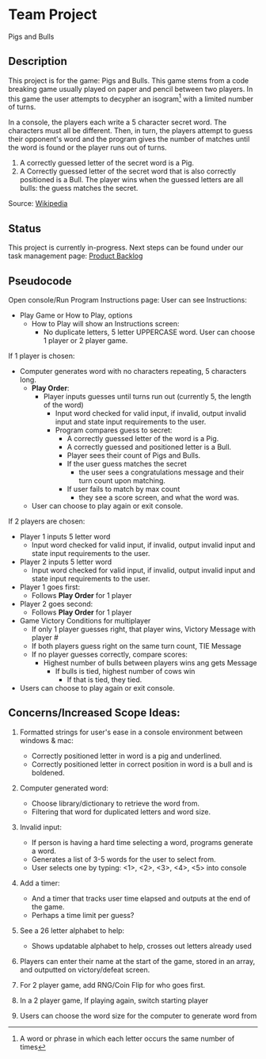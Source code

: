 # Team Project
Pigs and Bulls

Description
-----------
This project is for the game: Pigs and Bulls. This game stems from a code breaking game usually played on paper and pencil between two players. In this game the user attempts to decypher an isogram[^1] with a limited number of turns.

In a console, the players each write a 5 character secret word. The characters must all be different. Then, in turn, the players attempt to guess their opponent's word and the program gives the number of matches until the word is found or the player runs out of turns.
1. A correctly guessed letter of the secret word is a Pig.
2. A Correctly guessed letter of the secret word that is also correctly positioned is a Bull.
The player wins when the guessed letters are all bulls: the guess matches the secret.

Source: [Wikipedia](https://en.wikipedia.org/wiki/Bulls_and_Cows)

Status
------
This project is currently in-progress. 
Next steps can be found under our task management page: [Product Backlog](https://github.com/users/ElihuJones/projects/1)

Pseudocode 
----------

Open console/Run Program 
Instructions page: 
User can see Instructions: 
* Play Game or How to Play, options 
  * How to Play will show an Instructions screen: 
    * No duplicate letters, 5 letter UPPERCASE word. 
User can choose 1 player or 2 player game.  

If 1 player is chosen: 

* Computer generates word with no characters repeating, 5 characters long. 
    * **Play Order**: 
      * Player inputs guesses until turns run out (currently 5, the length of the word)
          * Input word checked for valid input, if invalid, output invalid input and state input requirements to the user.  
          * Program compares guess to secret: 
              * A correctly guessed letter of the word is a Pig. 
              * A correctly guessed and positioned letter is a Bull. 
              * Player sees their count of Pigs and Bulls. 
              * If the user guess matches the secret 
                  * the user sees a congratulations message and their turn count upon matching. 
              * If user fails to match by max count 
                  * they see a score screen, and what the word was. 
  * User can choose to play again or exit console. 
            
If 2 players are chosen: 
* Player 1  inputs 5 letter word 
    * Input word checked for valid input, if invalid, output invalid input and state input requirements to the user.  
* Player 2 inputs 5 letter word 
    * Input word checked for valid input, if invalid, output invalid input and state input requirements to the user.  
* Player 1 goes first: 
    * Follows **Play Order** for 1 player 
* Player 2 goes second: 
    * Follows **Play Order** for 1 player 
* Game Victory Conditions for multiplayer 
    * If only 1 player guesses right, that player wins, Victory Message with player # 
    * If both players guess right on the same turn count, TIE Message 
    * If no player guesses correctly, compare scores: 
        * Highest number of bulls between players wins ang gets Message 
            * If bulls is tied, highest number of cows win 
                * If that is tied, they tied. 
* Users can choose to play again or exit console. 

Concerns/Increased Scope Ideas: 
-------------------------------

1. Formatted strings for user's ease in a console environment between windows & mac:  
    * Correctly positioned letter in word is a pig and underlined. 
    * Correctly positioned letter in correct position in word is a bull and is boldened. 

2. Computer generated word: 
    * Choose library/dictionary to retrieve the word from. 
    * Filtering that word for duplicated letters and word size. 

3. Invalid input: 
    * If person is having a hard time selecting a word, programs generate a word. 
    * Generates a list of 3-5 words for the user to select from.  
    * User selects one by typing: <1>, <2>, <3>, <4>, <5> into console 

4. Add a timer: 
    * And a timer that tracks user time elapsed and outputs at the end of the game. 
    * Perhaps a time limit per guess? 

5. See a 26 letter alphabet to help: 
    * Shows updatable alphabet to help, crosses out letters already used 

6. Players can enter their name at the start of the game, stored in an array, and outputted on victory/defeat screen. 

7. For 2 player game, add RNG/Coin Flip for who goes first. 

8. In a 2 player game, If playing again, switch starting player 

9. Users can choose the word size for the computer to generate word from 

[^1]: A word or phrase in which each letter occurs the same number of times

